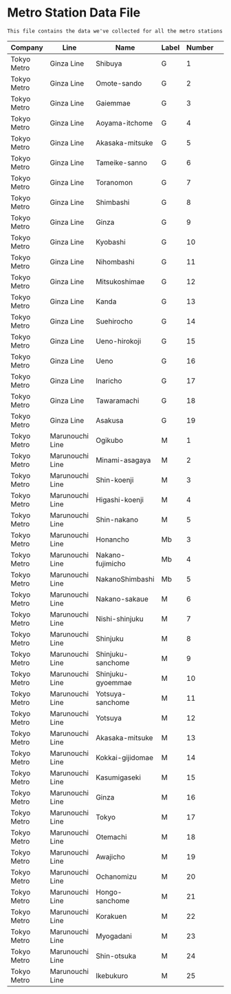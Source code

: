 # Metro Station Data File


    This file contains the data we've collected for all the metro stations


| Company | Line | Name | Label | Number |  |
| --- | --- | --- | --- | --- | --- |
| Tokyo Metro | Ginza Line | Shibuya | G | 1 |  |
| Tokyo Metro | Ginza Line | Omote-sando | G | 2 |  |
| Tokyo Metro | Ginza Line | Gaiemmae | G | 3 |  |
| Tokyo Metro | Ginza Line | Aoyama-itchome | G | 4 |  |
| Tokyo Metro | Ginza Line | Akasaka-mitsuke | G | 5 |  |
| Tokyo Metro | Ginza Line | Tameike-sanno | G | 6 |  |
| Tokyo Metro | Ginza Line | Toranomon | G | 7 |  |
| Tokyo Metro | Ginza Line | Shimbashi | G | 8 |  |
| Tokyo Metro | Ginza Line | Ginza | G | 9 |  |
| Tokyo Metro | Ginza Line | Kyobashi | G | 10 |  |
| Tokyo Metro | Ginza Line | Nihombashi | G | 11 |  |
| Tokyo Metro | Ginza Line | Mitsukoshimae | G | 12 |  |
| Tokyo Metro | Ginza Line | Kanda | G | 13 |  |
| Tokyo Metro | Ginza Line | Suehirocho | G | 14 |  |
| Tokyo Metro | Ginza Line | Ueno-hirokoji | G | 15 |  |
| Tokyo Metro | Ginza Line | Ueno | G | 16 |  |
| Tokyo Metro | Ginza Line | Inaricho | G | 17 |  |
| Tokyo Metro | Ginza Line | Tawaramachi | G | 18 |  |
| Tokyo Metro | Ginza Line | Asakusa | G | 19 |  |
| Tokyo Metro | Marunouchi Line | Ogikubo | M | 1 |  |
| Tokyo Metro | Marunouchi Line | Minami-asagaya | M | 2 |  |
| Tokyo Metro | Marunouchi Line | Shin-koenji | M | 3 |  |
| Tokyo Metro | Marunouchi Line | Higashi-koenji | M | 4 |  |
| Tokyo Metro | Marunouchi Line | Shin-nakano | M | 5 |  |
| Tokyo Metro | Marunouchi Line | Honancho | Mb | 3 |  |
| Tokyo Metro | Marunouchi Line | Nakano-fujimicho | Mb | 4 |  |
| Tokyo Metro | Marunouchi Line | NakanoShimbashi | Mb | 5 |  |
| Tokyo Metro | Marunouchi Line | Nakano-sakaue | M | 6 |  |
| Tokyo Metro | Marunouchi Line | Nishi-shinjuku | M | 7 |  |
| Tokyo Metro | Marunouchi Line | Shinjuku | M | 8 |  |
| Tokyo Metro | Marunouchi Line | Shinjuku-sanchome | M | 9 |  |
| Tokyo Metro | Marunouchi Line | Shinjuku-gyoemmae | M | 10 |  |
| Tokyo Metro | Marunouchi Line | Yotsuya-sanchome | M | 11 |  |
| Tokyo Metro | Marunouchi Line | Yotsuya | M | 12 |  |
| Tokyo Metro | Marunouchi Line | Akasaka-mitsuke | M | 13 |  |
| Tokyo Metro | Marunouchi Line | Kokkai-gijidomae | M | 14 |  |
| Tokyo Metro | Marunouchi Line | Kasumigaseki | M | 15 |  |
| Tokyo Metro | Marunouchi Line | Ginza | M | 16 |  |
| Tokyo Metro | Marunouchi Line | Tokyo | M | 17 |  |
| Tokyo Metro | Marunouchi Line | Otemachi | M | 18 |  |
| Tokyo Metro | Marunouchi Line | Awajicho | M | 19 |  |
| Tokyo Metro | Marunouchi Line | Ochanomizu | M | 20 |  |
| Tokyo Metro | Marunouchi Line | Hongo-sanchome | M | 21 |  |
| Tokyo Metro | Marunouchi Line | Korakuen | M | 22 |  |
| Tokyo Metro | Marunouchi Line | Myogadani | M | 23 |  |
| Tokyo Metro | Marunouchi Line | Shin-otsuka | M | 24 |  |
| Tokyo Metro | Marunouchi Line | Ikebukuro | M | 25 |  |

<!-- Global site tag (gtag.js) - Google Analytics -->
<script async src="https://www.googletagmanager.com/gtag/js?id=UA-130550808-1"></script>
<script>
  window.dataLayer = window.dataLayer || [];
  function gtag(){dataLayer.push(arguments);}
  gtag('js', new Date());

  gtag('config', 'UA-130550808-1');
</script>
